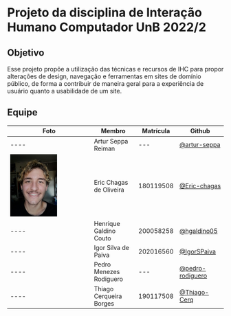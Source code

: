# Projeto da disciplina de Interação Humano Computador UnB 2022/2
## Objetivo
Esse projeto propõe a utilização das técnicas e recursos de IHC para propor alterações de design, navegação e ferramentas em sites de domínio público, de forma a contribuir de maneira geral para a experiência de usuário quanto a usabilidade de um site.
## Equipe
|Foto|Membro|Matrícula|Github|
|----|------|---------|------|
|----|Artur Seppa Reiman|---|[@artur-seppa](https://github.com/artur-seppa)
|<img src="assets/img/team/EricProfPic.jpg" style="max-height: 60%; max-width: 60%;"/>|Eric Chagas de Oliveira|180119508|[@Eric-chagas](https://github.com/Eric-chagas)
|----|Henrique Galdino Couto|200058258|[@hgaldino05](https://github.com/hgaldino05)
|----|Igor Silva de Paiva|202016560|[@IgorSPaiva](https://github.com/IgorSPaiva)
|----|Pedro Menezes Rodiguero|---|[@pedro-rodiguero](https://github.com/pedro-rodiguero)
|----|Thiago Cerqueira Borges|190117508|[@Thiago-Cerq](https://github.com/Thiago-Cerq)
